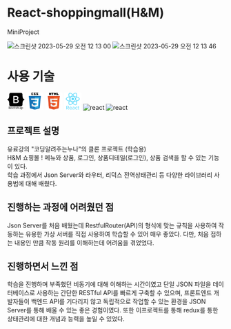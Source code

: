 # React-shoppingmall(H&M)
 MiniProject
 
 
 <img width="800" alt="스크린샷 2023-05-29 오전 12 13 00" src="https://github.com/whdgjs7300/react-shoppingmall/assets/112137464/4655d32f-c809-4763-963f-3ce719c6fcb1">
<img width="800" alt="스크린샷 2023-05-29 오전 12 13 46" src="https://github.com/whdgjs7300/react-shoppingmall/assets/112137464/2d8b2cf7-a06f-4df9-a936-8d14425f108c">

 

 
# 사용 기술

 <div>
 <img src="https://raw.githubusercontent.com/devicons/devicon/master/icons/bootstrap/bootstrap-plain-wordmark.svg" alt="bootstrap" width="40" height="40"/> 
 
<img src="https://raw.githubusercontent.com/devicons/devicon/master/icons/css3/css3-original-wordmark.svg" alt="css3" width="40" height="40"/> 
 
 <img src="https://raw.githubusercontent.com/devicons/devicon/master/icons/html5/html5-original-wordmark.svg" alt="html5" width="40" height="40"/> 
 <img src="https://raw.githubusercontent.com/devicons/devicon/master/icons/react/react-original-wordmark.svg" alt="react" width="40" height="40"/>  
   <img src="https://images.velog.io/images/dev-mish-mash/post/1dca7b40-8e73-4981-9916-160d3fc12040/react-redux.png" alt="react" width="40" height="40"/>  
  <img src="https://cdn-icons-png.flaticon.com/512/2582/2582167.png" alt="react" width="40" height="40"/>  

## 프로젝트 설명
 
유료강의 "코딩알려주는누나"의 클론 프로젝트 (학습용) </br>
H&M 쇼핑몰 !
메뉴와 상품, 로그인, 상품디테일(로그인), 상품 검색을 할 수 있는 기능이 있다.  
학습 과정에서 Json Server와 라우터, 리덕스 전역상태관리 등 다양한 라이브러리 사용법에 대해 배웠다.

## 진행하는 과정에 어려웠던 점

Json Server를 처음 배웠는데 RestfulRouter(API)의 형식에 맞는 규칙을 사용하여 작동하는 유용한 가상 서버를 직접 사용하여 학습할 수 있어 매우 좋았다.
 다만, 처음 접하는 내용인 만큼 작동 원리를 이해하는데 어려움을 겪었었다. 
 


## 진행하면서 느낀 점
학습을 진행하며 부족했던 비동기에 대해 이해하는 시간이였고 단일 JSON 파일을 데이터베이스로 사용하는 간단한 RESTful API를 빠르게 구축할 수 있으며, 프론트엔드 개발자들이 백엔드 API를 기다리지 않고 독립적으로 작업할 수 있는 환경을 JSON Server를 통해 배울 수 있는 좋은 경험이였다. 또한 이프로젝트를 통해 redux를 통한 상태관리에 대한 개념과 능력을 높일 수 있었다.

